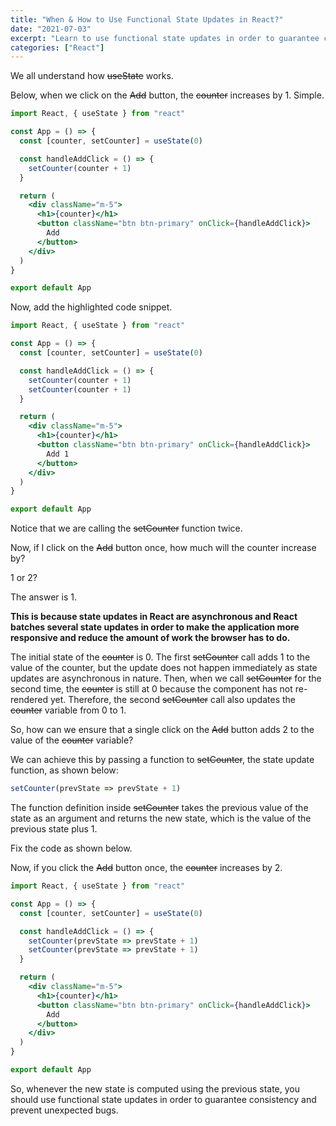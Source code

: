```yaml
---
title: "When & How to Use Functional State Updates in React?"
date: "2021-07-03"
excerpt: "Learn to use functional state updates in order to guarantee consistency & prevent unexpected bugs."
categories: ["React"]
---
```


We all understand how ~~useState~~ works.

Below, when we click on the ~~Add~~ button, the ~~counter~~ increases by 1. Simple.

```jsx {numberLines, 7}
import React, { useState } from "react"

const App = () => {
  const [counter, setCounter] = useState(0)

  const handleAddClick = () => {
    setCounter(counter + 1)
  }

  return (
    <div className="m-5">
      <h1>{counter}</h1>
      <button className="btn btn-primary" onClick={handleAddClick}>
        Add
      </button>
    </div>
  )
}

export default App
```

Now, add the highlighted code snippet.

```jsx {numberLines, 8}
import React, { useState } from "react"

const App = () => {
  const [counter, setCounter] = useState(0)

  const handleAddClick = () => {
    setCounter(counter + 1)
    setCounter(counter + 1)
  }

  return (
    <div className="m-5">
      <h1>{counter}</h1>
      <button className="btn btn-primary" onClick={handleAddClick}>
        Add 1
      </button>
    </div>
  )
}

export default App
```

Notice that we are calling the ~~setCounter~~ function twice.

Now, if I click on the ~~Add~~ button once, how much will the counter increase by?

1 or 2?

The answer is 1.

**This is because state updates in React are asynchronous and React batches several state updates in order to make the application more responsive and reduce the amount of work the browser has to do.**

The initial state of the ~~counter~~ is 0. The first ~~setCounter~~ call adds 1 to the value of the counter, but the update does not happen immediately as state updates are asynchronous in nature. Then, when we call ~~setCounter~~ for the second time, the ~~counter~~ is still at 0 because the component has not re-rendered yet. Therefore, the second ~~setCounter~~ call also updates the ~~counter~~ variable from 0 to 1.

So, how can we ensure that a single click on the ~~Add~~ button adds 2 to the value of the ~~counter~~ variable?

We can achieve this by passing a function to ~~setCounter~~, the state update function, as shown below:

```jsx
setCounter(prevState => prevState + 1)
```

The function definition inside ~~setCounter~~ takes the previous value of the state as an argument and returns the new state, which is the value of the previous state plus 1.

Fix the code as shown below.

Now, if you click the ~~Add~~ button once, the ~~counter~~ increases by 2.

```jsx {numberLines, 7-8}
import React, { useState } from "react"

const App = () => {
  const [counter, setCounter] = useState(0)

  const handleAddClick = () => {
    setCounter(prevState => prevState + 1)
    setCounter(prevState => prevState + 1)
  }

  return (
    <div className="m-5">
      <h1>{counter}</h1>
      <button className="btn btn-primary" onClick={handleAddClick}>
        Add
      </button>
    </div>
  )
}

export default App
```

So, whenever the new state is computed using the previous state, you should use functional state updates in order to guarantee consistency and prevent unexpected bugs.
